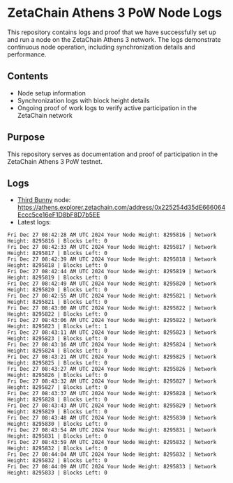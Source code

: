 # ZetaChain Athens 3 PoW Node Logs
This repository contains logs and proof that we have successfully set up and run a node on the ZetaChain Athens 3 network. The logs demonstrate continuous node operation, including synchronization details and performance.

## Contents
- Node setup information
- Synchronization logs with block height details
- Ongoing proof of work logs to verify active participation in the ZetaChain network

## Purpose
This repository serves as documentation and proof of participation in the ZetaChain Athens 3 PoW testnet.

## Logs

- [Third Bunny](https://thirdbunny.xyz/) node: https://athens.explorer.zetachain.com/address/0x225254d35dE666064Eccc5ce16eF1D8bF8D7b5EE
- Latest logs:
```
Fri Dec 27 08:42:28 AM UTC 2024 Your Node Height: 8295816 | Network Height: 8295816 | Blocks Left: 0
Fri Dec 27 08:42:33 AM UTC 2024 Your Node Height: 8295817 | Network Height: 8295817 | Blocks Left: 0
Fri Dec 27 08:42:39 AM UTC 2024 Your Node Height: 8295818 | Network Height: 8295818 | Blocks Left: 0
Fri Dec 27 08:42:44 AM UTC 2024 Your Node Height: 8295819 | Network Height: 8295819 | Blocks Left: 0
Fri Dec 27 08:42:49 AM UTC 2024 Your Node Height: 8295820 | Network Height: 8295820 | Blocks Left: 0
Fri Dec 27 08:42:55 AM UTC 2024 Your Node Height: 8295821 | Network Height: 8295821 | Blocks Left: 0
Fri Dec 27 08:43:00 AM UTC 2024 Your Node Height: 8295822 | Network Height: 8295822 | Blocks Left: 0
Fri Dec 27 08:43:06 AM UTC 2024 Your Node Height: 8295822 | Network Height: 8295823 | Blocks Left: 1
Fri Dec 27 08:43:11 AM UTC 2024 Your Node Height: 8295823 | Network Height: 8295823 | Blocks Left: 0
Fri Dec 27 08:43:16 AM UTC 2024 Your Node Height: 8295824 | Network Height: 8295824 | Blocks Left: 0
Fri Dec 27 08:43:21 AM UTC 2024 Your Node Height: 8295825 | Network Height: 8295825 | Blocks Left: 0
Fri Dec 27 08:43:27 AM UTC 2024 Your Node Height: 8295826 | Network Height: 8295826 | Blocks Left: 0
Fri Dec 27 08:43:32 AM UTC 2024 Your Node Height: 8295827 | Network Height: 8295827 | Blocks Left: 0
Fri Dec 27 08:43:37 AM UTC 2024 Your Node Height: 8295828 | Network Height: 8295828 | Blocks Left: 0
Fri Dec 27 08:43:43 AM UTC 2024 Your Node Height: 8295829 | Network Height: 8295829 | Blocks Left: 0
Fri Dec 27 08:43:48 AM UTC 2024 Your Node Height: 8295830 | Network Height: 8295830 | Blocks Left: 0
Fri Dec 27 08:43:54 AM UTC 2024 Your Node Height: 8295831 | Network Height: 8295831 | Blocks Left: 0
Fri Dec 27 08:43:59 AM UTC 2024 Your Node Height: 8295832 | Network Height: 8295832 | Blocks Left: 0
Fri Dec 27 08:44:04 AM UTC 2024 Your Node Height: 8295832 | Network Height: 8295832 | Blocks Left: 0
Fri Dec 27 08:44:09 AM UTC 2024 Your Node Height: 8295833 | Network Height: 8295833 | Blocks Left: 0
```

